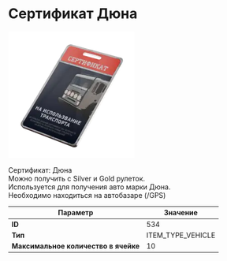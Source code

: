 # Сертификат Дюна

![Item Image](../img/534.webp?raw=true)

Сертификат: Дюна<br>Можно получить с Silver и Gold рулеток.<br>Используется для получения авто марки Дюна.<br>Необходимо находиться на автобазаре (/GPS)


| Параметр | Значение |
|----------|----------|
| **ID** | 534 |
| **Тип** | ITEM_TYPE_VEHICLE |
| **Максимальное количество в ячейке** | 10 |

